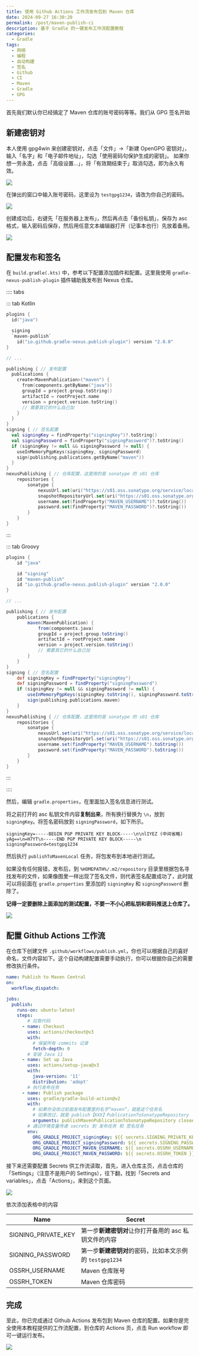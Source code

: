 ```yaml
---
title: 使用 Github Actions 工作流发布包到 Maven 仓库
date: 2024-09-27 16:30:20
permalink: /post/maven-publish-ci
description: 基于 Gradle 的一键发布工作流配置教程
categories:
  - Gradle
tags:
  - 网络
  - 编程
  - 自动构建
  - 签名
  - Github
  - CI
  - Maven
  - Gradle
  - GPG
---
```


首先我们默认你已经搞定了 Maven 仓库的账号密码等等。我们从 GPG 签名开始

## 新建密钥对

本人使用 gpg4win 来创建密钥对，点击「文件」->「新建 OpenGPG 密钥对」，输入「名字」和「电子邮件地址」，勾选「使用密码句保护生成的密钥」。
如果你想一劳永逸，点击「高级设置...」，将「有效期结束于」取消勾选，即为永久有效。

![](https://pic.imgdb.cn/item/66f65ea8f21886ccc0e230ee.png)

在弹出的窗口中输入账号密码，这里设为 `testgpg1234`，请改为你自己的密码。

![](https://pic.imgdb.cn/item/66f65ef8f21886ccc0e27dd3.png)

创建成功后，右键先「在服务器上发布」，然后再点击「备份私钥」，保存为 asc 格式，输入密码后保存，然后用任意文本编辑器打开（记事本也行）先放着备用。

![](https://pic.imgdb.cn/item/66f66013f21886ccc0e38bb8.png)

## 配置发布和签名

在 `build.gradle(.kts)` 中，参考以下配置添加插件和配置。这里我使用 `gradle-nexus-publish-plugin` 插件辅助我发布到 Nexus 仓库。

:::: tabs

::: tab Kotlin
```kotlin
plugins {
  id("java")

  signing
  `maven-publish`
    id("io.github.gradle-nexus.publish-plugin") version "2.0.0"
}

// ...

publishing { // 发布配置
  publications {
    create<MavenPublication>("maven") {
      from(components.getByName("java"))
      groupId = project.group.toString()
      artifactId = rootProject.name
      version = project.version.toString()
      // 需要其它的什么自己加
    }
  }
}
signing { // 签名配置
  val signingKey = findProperty("signingKey")?.toString()
  val signingPassword = findProperty("signingPassword")?.toString()
  if (signingKey != null && signingPassword != null) {
    useInMemoryPgpKeys(signingKey, signingPassword)
    sign(publishing.publications.getByName("maven"))
  }
}
nexusPublishing { // 仓库配置，这里用的是 sonatype 的 s01 仓库
    repositories {
        sonatype {
            nexusUrl.set(uri("https://s01.oss.sonatype.org/service/local/"))
            snapshotRepositoryUrl.set(uri("https://s01.oss.sonatype.org/content/repositories/snapshots/"))
            username.set(findProperty("MAVEN_USERNAME")?.toString())
            password.set(findProperty("MAVEN_PASSWORD")?.toString())
        }
    }
}
```
:::

::: tab Groovy
```groovy
plugins {
    id "java"

    id "signing"
    id "maven-publish"
    id "io.github.gradle-nexus.publish-plugin" version "2.0.0"
}

// ...

publishing { // 发布配置
    publications {
        maven(MavenPublication) {
            from(components.java)
            groupId = project.group.toString()
            artifactId = rootProject.name
            version = project.version.toString()
            // 需要其它的什么自己加
        }
    }
}
signing { // 签名配置
    def signingKey = findProperty("signingKey")
    def signingPassword = findProperty("signingPassword")
    if (signingKey != null && signingPassword != null) {
        useInMemoryPgpKeys(signingKey.toString(), signingPassword.toString())
        sign(publishing.publications.maven)
    }
}
nexusPublishing { // 仓库配置，这里用的是 sonatype 的 s01 仓库
    repositories {
        sonatype {
            nexusUrl.set(uri("https://s01.oss.sonatype.org/service/local/"))
            snapshotRepositoryUrl.set(uri("https://s01.oss.sonatype.org/content/repositories/snapshots/"))
            username.set(findProperty("MAVEN_USERNAME").toString())
            password.set(findProperty("MAVEN_PASSWORD").toString())
        }
    }
}
```
:::

::::

然后，编辑 `gradle.properties`，在里面加入签名信息进行测试。

将之前打开的 asc 私钥文件内容**复制出来**，所有换行替换为 `\n`，放到 `signingKey`。将签名密码放到 `signingPassword`，如下所示。

```properties
signingKey=-----BEGIN PGP PRIVATE KEY BLOCK-----\n\nlIYEZ (中间省略) yAg==\n=H7YT\n-----END PGP PRIVATE KEY BLOCK-----\n
signingPassword=testgpg1234
```

然后执行 `publishToMavenLocal` 任务，将包发布到本地进行测试。

如果没有任何报错，发布后，到 `%HOMEPATH%/.m2/repository` 目录里根据包名寻找发布的文件，如果像图里一样出现了签名文件，则代表签名配置成功了，此时就可以将前面在 `gradle.properties` 里添加的 `signingKey` 和 `signingPassword` 删除了。

**记得一定要删除上面添加的测试配置，不要一不小心把私钥和密码推送上仓库了。**

![](https://pic.imgdb.cn/item/66f666f8f21886ccc0eb8232.png)

## 配置 Github Actions 工作流

在仓库下创建文件 `.github/workflows/publish.yml`，你也可以根据自己的喜好命名，文件内容如下。这个自动构建配置需要手动执行，你可以根据你自己的需要修改执行条件。

```yaml
name: Publish to Maven Central
on:
  workflow_dispatch:

jobs:
  publish:
    runs-on: ubuntu-latest
    steps:
        # 拉取代码
      - name: Checkout
        uses: actions/checkout@v3
        with:
          # 保留所有 commits 记录
          fetch-depth: 0
        # 安装 Java 11
      - name: Set up Java
        uses: actions/setup-java@v3
        with:
          java-version: '11'
          distribution: 'adopt'
        # 执行发布任务
      - name: Publish package
        uses: gradle/gradle-build-action@v2
        with:
          # 如果你没改过前面发布配置里的名字“maven”，就是这个任务名
          # 如果改过，就是 publish【XXX】PublicationToSonatypeRepository
          arguments: publishMavenPublicationToSonatypeRepository closeAndReleaseSonatypeStagingRepository
        # 通过环境变量传递 secrets 到 发布任务 和 签名任务
        env:
          ORG_GRADLE_PROJECT_signingKey: ${{ secrets.SIGNING_PRIVATE_KEY }}
          ORG_GRADLE_PROJECT_signingPassword: ${{ secrets.SIGNING_PASSWORD }}
          ORG_GRADLE_PROJECT_MAVEN_USERNAME: ${{ secrets.OSSRH_USERNAME }}
          ORG_GRADLE_PROJECT_MAVEN_PASSWORD: ${{ secrets.OSSRH_TOKEN }}
```

接下来还需要配置 Secrets 供工作流读取，首先，进入仓库主页，点击仓库的「Settings」（注意不是用户的 Settings），往下翻，找到「Secrets and variables」，点击「Actions」，来到这个页面。

![](https://pic.imgdb.cn/item/66f669e7f21886ccc0ef63e2.png)

依次添加表格中的内容

| Name | Secret |
| --- | --- |
| SIGNING_PRIVATE_KEY | 第一步**新建密钥对**让你打开备用的 asc 私钥文件的内容 |
| SIGNING_PASSWORD | 第一步**新建密钥对**的密码，比如本文示例的 `testgpg1234` |
| OSSRH_USERNAME | Maven 仓库账号 |
| OSSRH_TOKEN | Maven 仓库密码 |

## 完成

至此，你已完成通过 Github Actions 发布包到 Maven 仓库的配置。如果你是完全使用本教程提供的工作流配置，到仓库的 Actions 页，点击 Run workflow 即可一键运行发布。

![](https://pic.imgdb.cn/item/66f66acaf21886ccc0f091a3.png)

